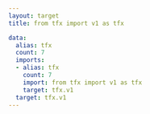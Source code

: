 ```yaml
---
layout: target
title: from tfx import v1 as tfx

data:
  alias: tfx
  count: 7
  imports:
  - alias: tfx
    count: 7
    import: from tfx import v1 as tfx
    target: tfx.v1
  target: tfx.v1
---
```

